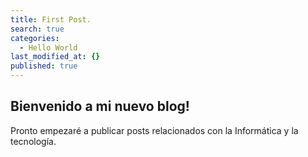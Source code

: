 ```yaml
---
title: First Post.
search: true
categories:
  - Hello World
last_modified_at: {}
published: true
---
```


## Bienvenido a mi nuevo blog!


Pronto empezaré a publicar posts relacionados con la Informática y la tecnología.